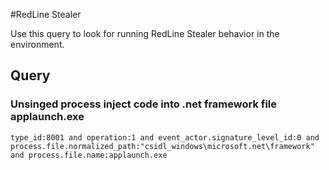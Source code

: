 #RedLine Stealer

Use this query to look for running RedLine Stealer behavior in the environment.

## Query

### Unsinged process inject code into .net framework file applaunch.exe 

~~~
type_id:8001 and operation:1 and event_actor.signature_level_id:0 and process.file.normalized_path:"csidl_windows\microsoft.net\framework" and process.file.name:applaunch.exe
~~~
